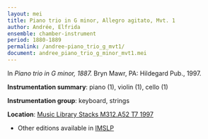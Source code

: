```yaml
---
layout: mei
title: Piano trio in G minor, Allegro agitato, Mvt. 1
author: Andrée, Elfrida
ensemble: chamber-instrument
period: 1880-1889
permalink: /andree-piano_trio_g_mvt1/
document: andree_piano_trio_g_minor_mvt1.mei
---
```


In *Piano trio in G minor, 1887.* Bryn Mawr, PA: Hildegard Pub., 1997.

**Instrumentation summary**: piano (1), violin (1), cello (1)

**Instrumentation group**: keyboard, strings

**Location**: <a href="https://tufts-primo.hosted.exlibrisgroup.com/permalink/f/bnf7qa/01TUN_ALMA2193046080003851" target="_blank">Music Library Stacks M312.A52 T7 1997</a>
- Other editions available in <a href="https://imslp.org/wiki/Piano_Trio_No.2_in_G_minor_(Andr%C3%A9e%2C_Elfrida)" target="_blank">IMSLP</a>
